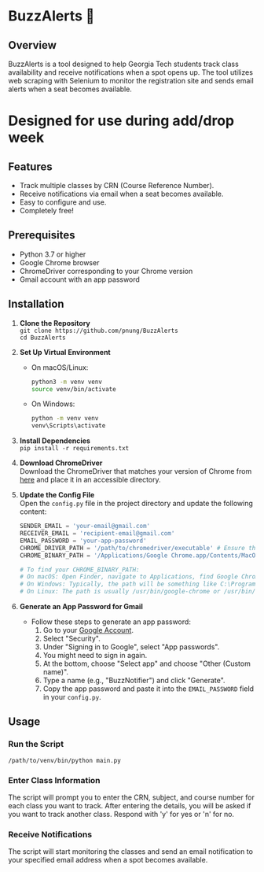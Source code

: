 # BuzzAlerts 🐝

## Overview
BuzzAlerts is a tool designed to help Georgia Tech students track class availability and receive notifications when a spot opens up. The tool utilizes web scraping with Selenium to monitor the registration site and sends email alerts when a seat becomes available. 

# Designed for use during add/drop week

## Features
- Track multiple classes by CRN (Course Reference Number).
- Receive notifications via email when a seat becomes available.
- Easy to configure and use.
- Completely free!

## Prerequisites
- Python 3.7 or higher
- Google Chrome browser
- ChromeDriver corresponding to your Chrome version
- Gmail account with an app password

## Installation

1. **Clone the Repository**  
   `git clone https://github.com/pnung/BuzzAlerts`  
   `cd BuzzAlerts`

2. **Set Up Virtual Environment**  
   - On macOS/Linux:
     ```bash
     python3 -m venv venv
     source venv/bin/activate
     ```
   - On Windows:
     ```bash
     python -m venv venv
     venv\Scripts\activate
     ```

3. **Install Dependencies**  
   `pip install -r requirements.txt`

4. **Download ChromeDriver**  
   Download the ChromeDriver that matches your version of Chrome from [here](https://sites.google.com/a/chromium.org/chromedriver/downloads) and place it in an accessible directory.

5. **Update the Config File**  
   Open the `config.py` file in the project directory and update the following content:
   ```python
   SENDER_EMAIL = 'your-email@gmail.com'
   RECEIVER_EMAIL = 'recipient-email@gmail.com'
   EMAIL_PASSWORD = 'your-app-password'
   CHROME_DRIVER_PATH = '/path/to/chromedriver/executable' # Ensure this is the path to the executable file and not the Chrome Driver folder
   CHROME_BINARY_PATH = '/Applications/Google Chrome.app/Contents/MacOS/Google Chrome' 

   # To find your CHROME_BINARY_PATH:
   # On macOS: Open Finder, navigate to Applications, find Google Chrome, right-click it, select "Show Package Contents", then navigate to Contents/MacOS/Google Chrome.
   # On Windows: Typically, the path will be something like C:\Program Files\Google\Chrome\Application\chrome.exe. You can verify this by right-clicking the Chrome shortcut, selecting "Properties", and checking the "Target" field.
   # On Linux: The path is usually /usr/bin/google-chrome or /usr/bin/chromium-browser.
   
7. **Generate an App Password for Gmail**
   - Follow these steps to generate an app password:
     1. Go to your [Google Account](https://myaccount.google.com/).
     2. Select "Security".
     3. Under "Signing in to Google", select "App passwords".
     4. You might need to sign in again.
     5. At the bottom, choose "Select app" and choose "Other (Custom name)".
     6. Type a name (e.g., "BuzzNotifier") and click "Generate".
     7. Copy the app password and paste it into the `EMAIL_PASSWORD` field in your `config.py`.

## Usage

### Run the Script
`/path/to/venv/bin/python main.py`

### Enter Class Information
The script will prompt you to enter the CRN, subject, and course number for each class you want to track. After entering the details, you will be asked if you want to track another class. Respond with 'y' for yes or 'n' for no.

### Receive Notifications
The script will start monitoring the classes and send an email notification to your specified email address when a spot becomes available.
